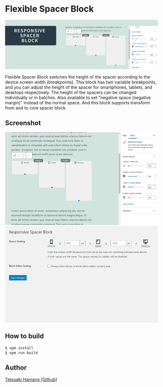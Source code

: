 # Flexible Spacer Block

![Header](https://raw.githubusercontent.com/t-hamano/flexible-spacer-block/main/wp-assets/banner-1544x500.png)

Flexible Spacer Block switches the height of the spacer according to the device screen width (breakpoints).
This block has two variable breakpoints, and you can adjust the height of the spacer for smartphones, tablets, and desktops respectively.
The height of the spacers can be changed individually or in batches.
Also available to set "negative space (negative margin)" instead of the normal space.
And this block supports transform from and to core spacer block.

## Screenshot
![On Block Editor](https://raw.githubusercontent.com/t-hamano/flexible-spacer-block/main/wp-assets/screenshot-1.png "On Block Editor")
![Setting page](https://raw.githubusercontent.com/t-hamano/flexible-spacer-block/main/wp-assets/screenshot-2.png "Setting page")

## How to build

```
$ npm install
$ npm run build
```

## Author

[Tetsuaki Hamano (Github)](https://github.com/t-hamano)
